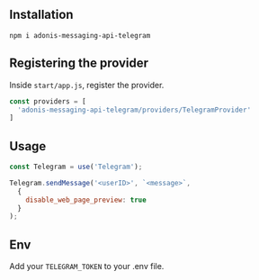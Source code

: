 ## Installation
`npm i adonis-messaging-api-telegram`

## Registering the provider
Inside `start/app.js`, register the provider.
```js
const providers = [
  'adonis-messaging-api-telegram/providers/TelegramProvider'
]
```

## Usage
```js
const Telegram = use('Telegram');

Telegram.sendMessage('<userID>', `<message>`,
  {
    disable_web_page_preview: true
  }
);
```

## Env
Add your `TELEGRAM_TOKEN` to your .env file.

